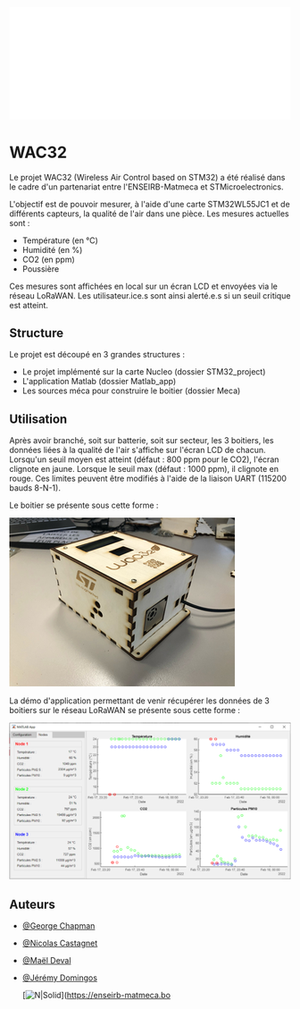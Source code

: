 
![Logo](logo_wac32.png)


# WAC32

Le projet WAC32 (Wireless Air Control based on STM32) a été réalisé dans le cadre d'un partenariat entre l'ENSEIRB-Matmeca et STMicroelectronics.

L'objectif est de pouvoir mesurer, à l'aide d'une carte STM32WL55JC1 et de différents capteurs, la qualité de l'air dans une pièce.
Les mesures actuelles sont :
- Température (en °C)
- Humidité (en %)
- CO2 (en ppm)
- Poussière

Ces mesures sont affichées en local sur un écran LCD et envoyées via le réseau LoRaWAN.
Les utilisateur.ice.s sont ainsi alerté.e.s si un seuil critique est atteint.

## Structure

Le projet est découpé en 3 grandes structures :
- Le projet implémenté sur la carte Nucleo (dossier STM32_project)
- L'application Matlab (dossier Matlab_app)
- Les sources méca pour construire le boitier (dossier Meca)

## Utilisation

Après avoir branché, soit sur batterie, soit sur secteur, les 3 boitiers, les données liées à la qualité de l'air s'affiche sur l'écran LCD de chacun. Lorsqu'un seuil moyen est atteint (défaut : 800 ppm pour le CO2), l'écran clignote en jaune. Lorsque le seuil max (défaut : 1000 ppm), il clignote en rouge.
Ces limites peuvent être modifiés à l'aide de la liaison UART (115200 bauds 8-N-1).


Le boitier se présente sous cette forme :

![Boitier](boitier.png)

La démo d'application permettant de venir récupérer les données de 3 boitiers sur le réseau LoRaWAN se présente sous cette forme :

![App Screenshot](demo-app.png)

## Auteurs

- [@George Chapman](https://www.linkedin.com/in/g-bchapman/)
- [@Nicolas Castagnet](https://www.linkedin.com/in/nicolascastagnet/)
- [@Maël Deval](https://www.linkedin.com/in/ma%C3%ABl-deval-73bab1172/)
- [@Jérémy Domingos](https://www.linkedin.com/in/jeremy-domingos/)
  
  
  [![N|Solid](https://enseirb-matmeca.bordeaux-inp.fr/sites/default/files/upload/Logos/2021/logo_em.svg)](https://enseirb-matmeca.bo